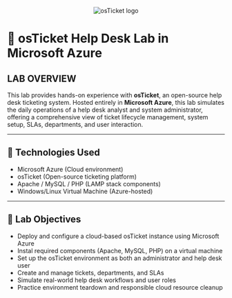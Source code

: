 <p align="center">
<img src="https://i.imgur.com/Clzj7Xs.png" alt="osTicket logo"/>
</p>


# 📩 osTicket Help Desk Lab in Microsoft Azure

<h2>LAB OVERVIEW</h2>

This lab provides hands-on experience with **osTicket**, an open-source help desk ticketing system. Hosted entirely in **Microsoft Azure**, this lab simulates the daily operations of a help desk analyst and system administrator, offering a comprehensive view of ticket lifecycle management, system setup, SLAs, departments, and user interaction.

---

## 🧰 Technologies Used

- Microsoft Azure (Cloud environment)
- osTicket (Open-source ticketing platform)
- Apache / MySQL / PHP (LAMP stack components)
- Windows/Linux Virtual Machine (Azure-hosted)

---

## 🎯 Lab Objectives

- Deploy and configure a cloud-based osTicket instance using Microsoft Azure
- Instal required components (Apache, MySQL, PHP) on a virtual machine
- Set up the osTicket environment as both an administrator and help desk user
- Create and manage tickets, departments, and SLAs
- Simulate real-world help desk workflows and user roles
- Practice environment teardown and responsible cloud resource cleanup


